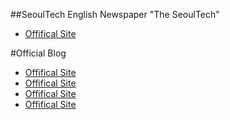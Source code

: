 ##SeoulTech English Newspaper "The SeoulTech"

- [Offifical Site](https://times.seoultech.ac.kr/pdf_eng/)

#Official Blog
- [Offifical Site](https://blog.naver.com/theseoultech21/223338163399
)
- [Offifical Site](https://blog.naver.com/theseoultech21/223394320731)
- [Offifical Site](https://blog.naver.com/theseoultech21/223394315621
)
- [Offifical Site](https://blog.naver.com/theseoultech21/223359767659
)
